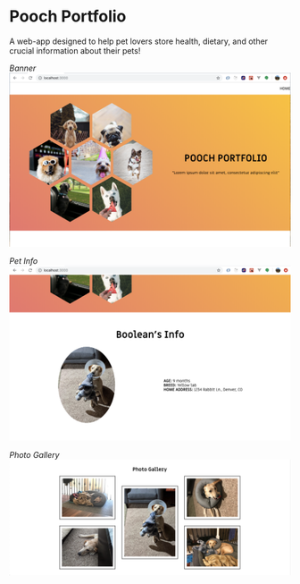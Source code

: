 # Pooch Portfolio
A web-app designed to help pet lovers store health, dietary, and other crucial information about their pets!

*Banner*
![pooch-portfolio-banner-screenshot](pooch-portfolio-banner.png)

*Pet Info*
![pooch-portfolio-pet-info-screenshot](pooch-portfolio-pet-details.png)

*Photo Gallery*
![pooch-portfolio-photo-gallery-screenshot](pooch-portfolio-photo-gallery.png)
